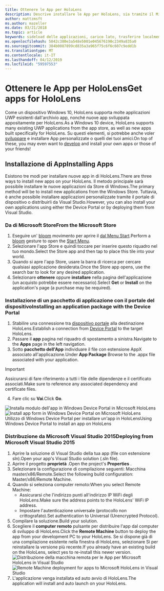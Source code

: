 ```yaml
---
title: Ottenere le App per HoloLens
description: Descrive installare le App per HoloLens, sia tramite il Microsoft Store e il caricamento laterale.
author: mattzmsft
ms.author: mazeller
ms.date: 03/21/2018
ms.topic: article
keywords: sideload delle applicazioni, carico lato, trasferire localmente, store, uwp, app, installare
ms.openlocfilehash: 5042c380e3a548e5001e045676190c2349a835a0
ms.sourcegitcommit: 384b0087899cd835a3a965f75c6f6c607c9edd1b
ms.translationtype: MT
ms.contentlocale: it-IT
ms.lasthandoff: 04/12/2019
ms.locfileid: "59597553"
---
```

# <a name="get-apps-for-hololens"></a><span data-ttu-id="a95ec-104">Ottenere le App per HoloLens</span><span class="sxs-lookup"><span data-stu-id="a95ec-104">Get apps for HoloLens</span></span>

<span data-ttu-id="a95ec-105">Come un dispositivo Windows 10, HoloLens supporta molte applicazioni UWP esistenti dall'archivio app, nonché nuove app sviluppata appositamente per HoloLens.</span><span class="sxs-lookup"><span data-stu-id="a95ec-105">As a Windows 10 device, HoloLens supports many existing UWP applications from the app store, as well as new apps built specifically for HoloLens.</span></span> <span data-ttu-id="a95ec-106">Su questi elementi, si potrebbe anche voler [sviluppare](development-overview.md) e installare App personalizzate o quelli dei tuoi amici.</span><span class="sxs-lookup"><span data-stu-id="a95ec-106">On top of these, you may even want to [develop](development-overview.md) and install your own apps or those of your friends!</span></span>

## <a name="installing-apps"></a><span data-ttu-id="a95ec-107">Installazione di App</span><span class="sxs-lookup"><span data-stu-id="a95ec-107">Installing Apps</span></span>

<span data-ttu-id="a95ec-108">Esistono tre modi per installare nuove app in di HoloLens.</span><span class="sxs-lookup"><span data-stu-id="a95ec-108">There are three ways to install new apps on your HoloLens.</span></span> <span data-ttu-id="a95ec-109">Il metodo principale sarà possibile installare le nuove applicazioni da Store di Windows.</span><span class="sxs-lookup"><span data-stu-id="a95ec-109">The primary method will be to install new applications from the Windows Store.</span></span> <span data-ttu-id="a95ec-110">Tuttavia, è anche possibile installare applicazioni personalizzate tramite il portale di dispositivo o distribuirli da Visual Studio.</span><span class="sxs-lookup"><span data-stu-id="a95ec-110">However, you can also install your own applications using either the Device Portal or by deploying them from Visual Studio.</span></span>

### <a name="from-the-microsoft-store"></a><span data-ttu-id="a95ec-111">Da di Microsoft Store</span><span class="sxs-lookup"><span data-stu-id="a95ec-111">From the Microsoft Store</span></span>
1. <span data-ttu-id="a95ec-112">Eseguire un' [bloom](gestures.md#bloom) movimento per aprire il [dal Menu Start](navigating-the-windows-mixed-reality-home.md#start-menu).</span><span class="sxs-lookup"><span data-stu-id="a95ec-112">Perform a [bloom](gestures.md#bloom) gesture to open the [Start Menu](navigating-the-windows-mixed-reality-home.md#start-menu).</span></span>
2. <span data-ttu-id="a95ec-113">Selezionare l'app Store e quindi toccare per inserire questo riquadro nel tuo mondo.</span><span class="sxs-lookup"><span data-stu-id="a95ec-113">Select the Store app and then tap to place this tile into your world.</span></span>
3. <span data-ttu-id="a95ec-114">Quando si apre l'app Store, usare la barra di ricerca per cercare qualsiasi applicazione desiderata.</span><span class="sxs-lookup"><span data-stu-id="a95ec-114">Once the Store app opens, use the search bar to look for any desired application.</span></span>
4. <span data-ttu-id="a95ec-115">Selezionare **ottenere** oppure **installare** nella pagina dell'applicazione (un acquisto potrebbe essere necessario).</span><span class="sxs-lookup"><span data-stu-id="a95ec-115">Select **Get** or **Install** on the application's page (a purchase may be required).</span></span>

### <a name="installing-an-application-package-with-the-device-portal"></a><span data-ttu-id="a95ec-116">Installazione di un pacchetto di applicazione con il portale del dispositivo</span><span class="sxs-lookup"><span data-stu-id="a95ec-116">Installing an application package with the Device Portal</span></span>
1. <span data-ttu-id="a95ec-117">Stabilire una connessione tra [dispositivo portale](using-the-windows-device-portal.md) alla destinazione HoloLens.</span><span class="sxs-lookup"><span data-stu-id="a95ec-117">Establish a connection from [Device Portal](using-the-windows-device-portal.md) to the target HoloLens.</span></span>
2. <span data-ttu-id="a95ec-118">Passare il **app** pagina nel riquadro di spostamento a sinistra.</span><span class="sxs-lookup"><span data-stu-id="a95ec-118">Navigate to the **Apps** page in the left navigation.</span></span>
3. <span data-ttu-id="a95ec-119">Sotto **pacchetto dell'App** individuare il file con estensione AppX associato all'applicazione.</span><span class="sxs-lookup"><span data-stu-id="a95ec-119">Under **App Package** Browse to the .appx file associated with your application.</span></span>
  >[!IMPORTANT]
  ><span data-ttu-id="a95ec-120">Assicurarsi di fare riferimento a tutti i file delle dipendenze e il certificato associati.</span><span class="sxs-lookup"><span data-stu-id="a95ec-120">Make sure to reference any associated dependency and certificate files.</span></span>

4. <span data-ttu-id="a95ec-121">Fare clic su **Vai**.</span><span class="sxs-lookup"><span data-stu-id="a95ec-121">Click **Go**.</span></span>

<span data-ttu-id="a95ec-122">![Installa modulo dell'app in Windows Device Portal in Microsoft HoloLens](images/deviceportal-appmanager.jpg)</span><span class="sxs-lookup"><span data-stu-id="a95ec-122">![Install app form in Windows Device Portal on Microsoft HoloLens](images/deviceportal-appmanager.jpg)</span></span><br>
<span data-ttu-id="a95ec-123">Utilizzo di Windows Device Portal per installare un'app in HoloLens</span><span class="sxs-lookup"><span data-stu-id="a95ec-123">Using Windows Device Portal to install an app on HoloLens</span></span>

### <a name="deploying-from-microsoft-visual-studio-2015"></a><span data-ttu-id="a95ec-124">Distribuzione da Microsoft Visual Studio 2015</span><span class="sxs-lookup"><span data-stu-id="a95ec-124">Deploying from Microsoft Visual Studio 2015</span></span>
1. <span data-ttu-id="a95ec-125">Aprire la soluzione di Visual Studio della tua app (file con estensione sln).</span><span class="sxs-lookup"><span data-stu-id="a95ec-125">Open your app's Visual Studio solution (.sln file).</span></span>
2. <span data-ttu-id="a95ec-126">Aprire il progetto **proprietà** .</span><span class="sxs-lookup"><span data-stu-id="a95ec-126">Open the project's **Properties** .</span></span>
3. <span data-ttu-id="a95ec-127">Selezionare la configurazione di compilazione seguenti: Macchina master/x86/Remote.</span><span class="sxs-lookup"><span data-stu-id="a95ec-127">Select the following build configuration: Master/x86/Remote Machine.</span></span>
4. <span data-ttu-id="a95ec-128">Quando si seleziona computer remoto:</span><span class="sxs-lookup"><span data-stu-id="a95ec-128">When you select Remote Machine:</span></span>
   * <span data-ttu-id="a95ec-129">Assicurarsi che l'indirizzo punti all'indirizzo IP WiFi degli HoloLens.</span><span class="sxs-lookup"><span data-stu-id="a95ec-129">Make sure the address points to the HoloLens' WiFi IP address.</span></span>
   * <span data-ttu-id="a95ec-130">Impostare l'autenticazione universale (protocollo non crittografato).</span><span class="sxs-lookup"><span data-stu-id="a95ec-130">Set authentication to Universal (Unencrypted Protocol).</span></span>
5. <span data-ttu-id="a95ec-131">Compilare la soluzione.</span><span class="sxs-lookup"><span data-stu-id="a95ec-131">Build your solution.</span></span>
6. <span data-ttu-id="a95ec-132">Scegliere il **computer remoto** pulsante per distribuire l'app dal computer di sviluppo di HoloLens.</span><span class="sxs-lookup"><span data-stu-id="a95ec-132">Click the **Remote Machine** button to deploy the app from your development PC to your HoloLens.</span></span> <span data-ttu-id="a95ec-133">Se si dispone già di una compilazione esistente nella finestra di HoloLens, selezionare Sì per reinstallare la versione più recente.</span><span class="sxs-lookup"><span data-stu-id="a95ec-133">If you already have an existing build on the HoloLens, select yes to re-install this newer version.</span></span><br>
  <span data-ttu-id="a95ec-134">![Distribuzione della macchina remota per le App per Microsoft HoloLens in Visual Studio](images/vs2015-remotedeployment.jpg)</span><span class="sxs-lookup"><span data-stu-id="a95ec-134">![Remote Machine deployment for apps to Microsoft HoloLens in Visual Studio](images/vs2015-remotedeployment.jpg)</span></span><br>
7. <span data-ttu-id="a95ec-135">L'applicazione venga installata ed auto avvio di HoloLens.</span><span class="sxs-lookup"><span data-stu-id="a95ec-135">The application will install and auto launch on your HoloLens.</span></span>

